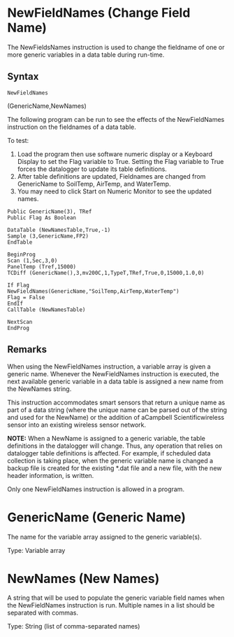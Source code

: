 # NewFieldNames (Change Field Name)

The NewFieldsNames instruction is used to change the fieldname of one or more generic variables in a data table during run-time.

## Syntax

```
NewFieldNames
```

(GenericName,NewNames)

The following program can be run to see the effects of the NewFieldNames instruction on the fieldnames of a data table.

To test:

1. Load the program then use software numeric display or a Keyboard Display to set the Flag variable to True. Setting the Flag variable to True forces the datalogger to update its table definitions.
2. After table definitions are updated, Fieldnames are changed from GenericName to SoilTemp, AirTemp, and WaterTemp.
3. You may need to click Start on Numeric Monitor to see the updated names.

```
Public GenericName(3), TRef
Public Flag As Boolean

DataTable (NewNamesTable,True,-1)
Sample (3,GenericName,FP2)
EndTable

BeginProg
Scan (1,Sec,3,0)
PanelTemp (Tref,15000)
TCDiff (GenericName(),3,mv200C,1,TypeT,TRef,True,0,15000,1.0,0)

If Flag
NewFieldNames(GenericName,"SoilTemp,AirTemp,WaterTemp")
Flag = False
EndIf
CallTable (NewNamesTable)

NextScan
EndProg
```

## Remarks

When using the NewFieldNames instruction, a variable array is given a generic name. Whenever the NewFieldNames instruction is executed, the next available generic variable in a data table is assigned a new name from the NewNames string.

This instruction accommodates smart sensors that return a unique name as part of a data string (where the unique name can be parsed out of the string and used for the NewName) or the addition of aCampbell Scientificwireless sensor into an existing wireless sensor network.

**NOTE:** When a NewName is assigned to a generic variable, the table definitions in the datalogger will change. Thus, any operation that relies on datalogger table definitions is affected. For example, if scheduled data collection is taking place, when the generic variable name is changed a backup file is created for the existing \*.dat file and a new file, with the new header information, is written.

Only one NewFieldNames instruction is allowed in a program.

# GenericName (Generic Name)

The name for the variable array assigned to the generic variable(s).

Type: Variable array

# NewNames (New Names)

A string that will be used to populate the generic variable field names when the NewFieldNames instruction is run. Multiple names in a list should be separated with commas.

Type: String (list of comma-separated names)
